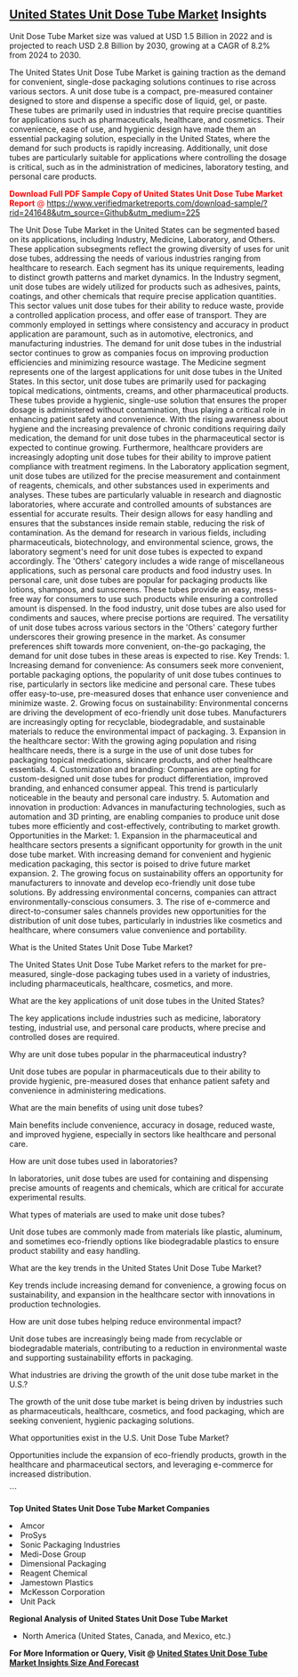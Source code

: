 <h2><a href="https://www.verifiedmarketreports.com/download-sample/?rid=241648&amp;utm_source=Github&amp;utm_medium=225" target="_blank">United States Unit Dose Tube Market</a> Insights</h2><p>Unit Dose Tube Market size was valued at USD 1.5 Billion in 2022 and is projected to reach USD 2.8 Billion by 2030, growing at a CAGR of 8.2% from 2024 to 2030.</p><p> <p>The United States Unit Dose Tube Market is gaining traction as the demand for convenient, single-dose packaging solutions continues to rise across various sectors. A unit dose tube is a compact, pre-measured container designed to store and dispense a specific dose of liquid, gel, or paste. These tubes are primarily used in industries that require precise quantities for applications such as pharmaceuticals, healthcare, and cosmetics. Their convenience, ease of use, and hygienic design have made them an essential packaging solution, especially in the United States, where the demand for such products is rapidly increasing. Additionally, unit dose tubes are particularly suitable for applications where controlling the dosage is critical, such as in the administration of medicines, laboratory testing, and personal care products. <p><span class=""><span style="color: #ff0000;"><strong>Download Full PDF Sample Copy of United States Unit Dose Tube Market Report</strong> @ </span><a href="https://www.verifiedmarketreports.com/download-sample/?rid=241648&amp;utm_source=Github&amp;utm_medium=225" target="_blank">https://www.verifiedmarketreports.com/download-sample/?rid=241648&amp;utm_source=Github&amp;utm_medium=225</a></span></p></p> <p>The Unit Dose Tube Market in the United States can be segmented based on its applications, including Industry, Medicine, Laboratory, and Others. These application subsegments reflect the growing diversity of uses for unit dose tubes, addressing the needs of various industries ranging from healthcare to research. Each segment has its unique requirements, leading to distinct growth patterns and market dynamics. In the Industry segment, unit dose tubes are widely utilized for products such as adhesives, paints, coatings, and other chemicals that require precise application quantities. This sector values unit dose tubes for their ability to reduce waste, provide a controlled application process, and offer ease of transport. They are commonly employed in settings where consistency and accuracy in product application are paramount, such as in automotive, electronics, and manufacturing industries. The demand for unit dose tubes in the industrial sector continues to grow as companies focus on improving production efficiencies and minimizing resource wastage. The Medicine segment represents one of the largest applications for unit dose tubes in the United States. In this sector, unit dose tubes are primarily used for packaging topical medications, ointments, creams, and other pharmaceutical products. These tubes provide a hygienic, single-use solution that ensures the proper dosage is administered without contamination, thus playing a critical role in enhancing patient safety and convenience. With the rising awareness about hygiene and the increasing prevalence of chronic conditions requiring daily medication, the demand for unit dose tubes in the pharmaceutical sector is expected to continue growing. Furthermore, healthcare providers are increasingly adopting unit dose tubes for their ability to improve patient compliance with treatment regimens. In the Laboratory application segment, unit dose tubes are utilized for the precise measurement and containment of reagents, chemicals, and other substances used in experiments and analyses. These tubes are particularly valuable in research and diagnostic laboratories, where accurate and controlled amounts of substances are essential for accurate results. Their design allows for easy handling and ensures that the substances inside remain stable, reducing the risk of contamination. As the demand for research in various fields, including pharmaceuticals, biotechnology, and environmental science, grows, the laboratory segment's need for unit dose tubes is expected to expand accordingly. The 'Others' category includes a wide range of miscellaneous applications, such as personal care products and food industry uses. In personal care, unit dose tubes are popular for packaging products like lotions, shampoos, and sunscreens. These tubes provide an easy, mess-free way for consumers to use such products while ensuring a controlled amount is dispensed. In the food industry, unit dose tubes are also used for condiments and sauces, where precise portions are required. The versatility of unit dose tubes across various sectors in the 'Others' category further underscores their growing presence in the market. As consumer preferences shift towards more convenient, on-the-go packaging, the demand for unit dose tubes in these areas is expected to rise. Key Trends: 1. Increasing demand for convenience: As consumers seek more convenient, portable packaging options, the popularity of unit dose tubes continues to rise, particularly in sectors like medicine and personal care. These tubes offer easy-to-use, pre-measured doses that enhance user convenience and minimize waste. 2. Growing focus on sustainability: Environmental concerns are driving the development of eco-friendly unit dose tubes. Manufacturers are increasingly opting for recyclable, biodegradable, and sustainable materials to reduce the environmental impact of packaging. 3. Expansion in the healthcare sector: With the growing aging population and rising healthcare needs, there is a surge in the use of unit dose tubes for packaging topical medications, skincare products, and other healthcare essentials. 4. Customization and branding: Companies are opting for custom-designed unit dose tubes for product differentiation, improved branding, and enhanced consumer appeal. This trend is particularly noticeable in the beauty and personal care industry. 5. Automation and innovation in production: Advances in manufacturing technologies, such as automation and 3D printing, are enabling companies to produce unit dose tubes more efficiently and cost-effectively, contributing to market growth. Opportunities in the Market: 1. Expansion in the pharmaceutical and healthcare sectors presents a significant opportunity for growth in the unit dose tube market. With increasing demand for convenient and hygienic medication packaging, this sector is poised to drive future market expansion. 2. The growing focus on sustainability offers an opportunity for manufacturers to innovate and develop eco-friendly unit dose tube solutions. By addressing environmental concerns, companies can attract environmentally-conscious consumers. 3. The rise of e-commerce and direct-to-consumer sales channels provides new opportunities for the distribution of unit dose tubes, particularly in industries like cosmetics and healthcare, where consumers value convenience and portability. <p>What is the United States Unit Dose Tube Market? </p> <p>The United States Unit Dose Tube Market refers to the market for pre-measured, single-dose packaging tubes used in a variety of industries, including pharmaceuticals, healthcare, cosmetics, and more.</p> <p>What are the key applications of unit dose tubes in the United States? </p> <p>The key applications include industries such as medicine, laboratory testing, industrial use, and personal care products, where precise and controlled doses are required.</p> <p>Why are unit dose tubes popular in the pharmaceutical industry? </p> <p>Unit dose tubes are popular in pharmaceuticals due to their ability to provide hygienic, pre-measured doses that enhance patient safety and convenience in administering medications.</p> <p>What are the main benefits of using unit dose tubes? </p> <p>Main benefits include convenience, accuracy in dosage, reduced waste, and improved hygiene, especially in sectors like healthcare and personal care.</p> <p>How are unit dose tubes used in laboratories? </p> <p>In laboratories, unit dose tubes are used for containing and dispensing precise amounts of reagents and chemicals, which are critical for accurate experimental results.</p> <p>What types of materials are used to make unit dose tubes? </p> <p>Unit dose tubes are commonly made from materials like plastic, aluminum, and sometimes eco-friendly options like biodegradable plastics to ensure product stability and easy handling.</p> <p>What are the key trends in the United States Unit Dose Tube Market? </p> <p>Key trends include increasing demand for convenience, a growing focus on sustainability, and expansion in the healthcare sector with innovations in production technologies.</p> <p>How are unit dose tubes helping reduce environmental impact? </p> <p>Unit dose tubes are increasingly being made from recyclable or biodegradable materials, contributing to a reduction in environmental waste and supporting sustainability efforts in packaging.</p> <p>What industries are driving the growth of the unit dose tube market in the U.S.? </p> <p>The growth of the unit dose tube market is being driven by industries such as pharmaceuticals, healthcare, cosmetics, and food packaging, which are seeking convenient, hygienic packaging solutions.</p> <p>What opportunities exist in the U.S. Unit Dose Tube Market? </p> <p>Opportunities include the expansion of eco-friendly products, growth in the healthcare and pharmaceutical sectors, and leveraging e-commerce for increased distribution.</p> ```</p><p><strong>Top United States Unit Dose Tube Market Companies</strong></p><div data-test-id=""><p><li>Amcor</li><li> ProSys</li><li> Sonic Packaging Industries</li><li> Medi-Dose Group</li><li> Dimensional Packaging</li><li> Reagent Chemical</li><li> Jamestown Plastics</li><li> McKesson Corporation</li><li> Unit Pack</li></p><div><strong>Regional Analysis of&nbsp;United States Unit Dose Tube Market</strong></div><ul><li dir="ltr"><p dir="ltr">North America&nbsp;(United States, Canada, and Mexico, etc.)</p></li></ul><p><strong>For More Information or Query, Visit @&nbsp;</strong><strong><a href="https://www.verifiedmarketreports.com/product/unit-dose-tube-market/?utm_source=Github&amp;utm_medium=225" target="_blank">United States Unit Dose Tube Market Insights Size And Forecast</a></strong></p></div>
